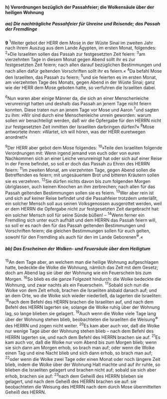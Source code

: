 #### h) Verordnungen bezüglich der Passahfeier; die Wolkensäule über der heiligen Wohnung

##### aa) Die nachträgliche Passahfeier für Unreine und Reisende; das Passah der Fremdlinge

__9__
<sup>1</sup>Weiter gebot der HERR dem Mose in der Wüste Sinai im zweiten Jahr nach ihrem Auszug aus dem Lande Ägypten, im ersten Monat, folgendes:
<sup>2</sup>»Die Israeliten sollen das Passah zur festgesetzten Zeit feiern:
<sup>3</sup>am vierzehnten Tage in diesem Monat gegen Abend sollt ihr es zur festgesetzten Zeit feiern; nach allen darauf bezüglichen Bestimmungen und nach allen dafür geltenden Vorschriften sollt ihr es feiern.«
<sup>4</sup>Da befahl Mose den Israeliten, das Passah zu feiern;
<sup>5</sup>und sie feierten es im ersten Monat, am vierzehnten Tage des Monats, gegen Abend in der Wüste Sinai; ganz wie der HERR dem Mose geboten hatte, so verfuhren die Israeliten dabei.

<sup>6</sup>Nun waren aber einige Männer da, die sich an einer Menschenleiche verunreinigt hatten und deshalb das Passah an jenem Tage nicht feiern konnten. Diese traten nun an jenem Tage vor Mose und Aaron
<sup>7</sup>und sagten zu ihm: »Wir sind durch eine Menschenleiche unrein geworden: warum sollen wir benachteiligt werden, daß wir die Opfergabe für den HERRN nicht zur festgesetzten Zeit inmitten der Israeliten darbringen dürfen?«
<sup>8</sup>Mose antwortete ihnen: »Wartet, ich will hören, was der HERR euretwegen anordnet!«

<sup>9</sup>Der HERR aber gebot dem Mose folgendes:
<sup>10</sup>»Teile den Israeliten folgende Verordnungen mit: Wenn irgend jemand von euch oder von euren Nachkommen sich an einer Leiche verunreinigt hat oder sich auf einer Reise in der Ferne befindet, so soll er doch das Passah zu Ehren des HERRN feiern:
<sup>11</sup>im zweiten Monat, am vierzehnten Tage, gegen Abend sollen die Betreffenden es feiern; mit ungesäuertem Brot und bitteren Kräutern sollen sie es verzehren.
<sup>12</sup>Sie dürfen nichts davon bis zum folgenden Morgen übriglassen, auch keinen Knochen an ihm zerbrechen; nach allen für das Passah geltenden Bestimmungen sollen sie es feiern.
<sup>13</sup>Wer aber rein ist und sich auf keiner Reise befindet und die Passahfeier trotzdem unterläßt, ein solcher Mensch soll aus seinen Volksgenossen ausgerottet werden, weil er dem HERRN die Opfergabe nicht zur festgesetzten Zeit dargebracht hat: ein solcher Mensch soll für seine Sünde büßen! –
<sup>14</sup>Wenn ferner ein Fremdling sich unter euch aufhält und dem HERRN das Passah feiern will, so soll er es nach den für das Passah geltenden Bestimmungen und Vorschriften feiern; die gleichen Bestimmungen sollen für euch gelten, sowohl für den Fremdling als auch für den im Lande Geborenen<sup title="oder: Einheimischen">&#x2732;</sup>.«

##### bb) Das Erscheinen der Wolken- und Feuersäule über dem Heiligtum

<sup>15</sup>An dem Tage aber, an welchem man die heilige Wohnung aufgeschlagen hatte, bedeckte die Wolke die Wohnung, nämlich das Zelt mit dem Gesetz; doch am Abend lag sie über der Wohnung wie ein Feuerschein bis zum Morgen.
<sup>16</sup>So blieb es die ganze Folgezeit hindurch: die Wolke bedeckte die Wohnung, und zwar nachts als ein Feuerschein.
<sup>17</sup>Sobald sich nun die Wolke von dem Zelt erhob, brachen die Israeliten alsbald danach auf; und an dem Orte, wo die Wolke sich wieder niederließ, da lagerten die Israeliten:
<sup>18</sup>nach dem Befehl des HERRN brachen die Israeliten auf, und nach dem Befehl des HERRN lagerten sie; solange die Wolke ruhig über der Wohnung lag, so lange blieben sie gelagert.
<sup>19</sup>Auch wenn die Wolke viele Tage lang über der Wohnung stehen blieb, beobachteten die Israeliten die Weisung<sup title="oder: das Geheiß">&#x2732;</sup> des HERRN und zogen nicht weiter.
<sup>20</sup>Es kam aber auch vor, daß die Wolke nur wenige Tage über der Wohnung stehen blieb – nach dem Befehl des HERRN lagerten sie, und nach dem Befehl des HERRN brachen sie auf.
<sup>21</sup>Es kam auch vor, daß die Wolke nur vom Abend bis zum Morgen blieb; wenn sie sich dann am Morgen erhob, so brach man auf; oder wenn die Wolke einen Tag und eine Nacht blieb und sich dann erhob, so brach man auf;
<sup>22</sup>oder wenn die Wolke zwei Tage oder einen Monat oder noch längere Zeit blieb, indem die Wolke über der Wohnung Halt machte und auf ihr ruhte, so blieben die Israeliten gelagert und brachen nicht auf; sobald sie sich aber erhob, brachen sie auf:
<sup>23</sup>nach dem Geheiß des HERRN blieben sie gelagert, und nach dem Geheiß des HERRN brachen sie auf: sie beobachteten die Weisung des HERRN nach dem durch Mose übermittelten Geheiß des HERRN.